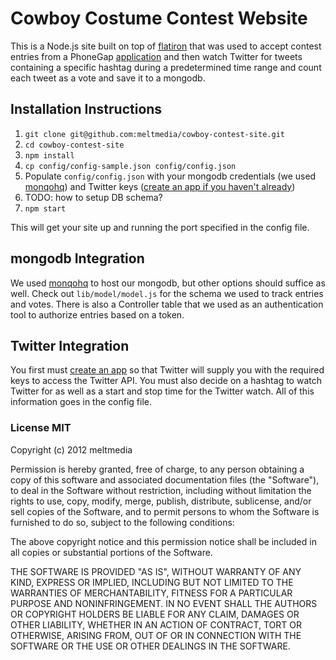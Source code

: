 # Cowboy Costume Contest Website

This is a Node.js site built on top of [flatiron](http://flatironjs.org/) that was used to accept contest entries from a PhoneGap [application](https://github.com/meltmedia/cowboy-contest-app) and then watch Twitter for tweets containing a specific hashtag during a predetermined time range and count each tweet as a vote and save it to a mongodb.

## Installation Instructions

1) `git clone git@github.com:meltmedia/cowboy-contest-site.git`
2) `cd cowboy-contest-site`
3) `npm install`
4) `cp config/config-sample.json config/config.json`
5) Populate `config/config.json` with your mongodb credentials (we used [monqohq](https://mongohq.com/home)) and Twitter keys ([create an app if you haven't already](https://dev.twitter.com/apps/new))
6) TODO: how to setup DB schema?
6) `npm start`

This will get your site up and running the port specified in the config file.

## mongodb Integration

We used [monqohq](https://mongohq.com/home) to host our mongodb, but other options should suffice as well. Check out `lib/model/model.js` for the schema we used to track entries and votes. There is also a Controller table that we used as an authentication tool to authorize entries based on a token.

## Twitter Integration

You first must [create an app](https://dev.twitter.com/apps/new) so that Twitter will supply you with the required keys to access the Twitter API. You must also decide on a hashtag to watch Twitter for as well as a start and stop time for the Twitter watch. All of this information goes in the config file.

### License MIT
Copyright (c) 2012 meltmedia

Permission is hereby granted, free of charge, to any person obtaining a copy of this software and associated documentation files (the "Software"), to deal in the Software without restriction, including without limitation the rights to use, copy, modify, merge, publish, distribute, sublicense, and/or sell copies of the Software, and to permit persons to whom the Software is furnished to do so, subject to the following conditions:

The above copyright notice and this permission notice shall be included in all copies or substantial portions of the Software.

THE SOFTWARE IS PROVIDED "AS IS", WITHOUT WARRANTY OF ANY KIND, EXPRESS OR IMPLIED, INCLUDING BUT NOT LIMITED TO THE WARRANTIES OF MERCHANTABILITY, FITNESS FOR A PARTICULAR PURPOSE AND NONINFRINGEMENT. IN NO EVENT SHALL THE AUTHORS OR COPYRIGHT HOLDERS BE LIABLE FOR ANY CLAIM, DAMAGES OR OTHER LIABILITY, WHETHER IN AN ACTION OF CONTRACT, TORT OR OTHERWISE, ARISING FROM, OUT OF OR IN CONNECTION WITH THE SOFTWARE OR THE USE OR OTHER DEALINGS IN THE SOFTWARE.